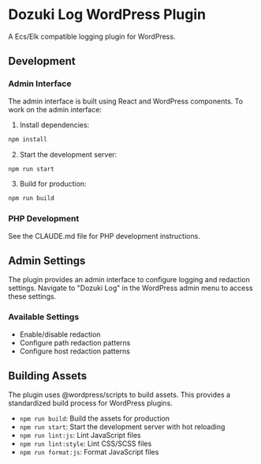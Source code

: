 # Dozuki Log WordPress Plugin

A Ecs/Elk compatible logging plugin for WordPress.

## Development

### Admin Interface

The admin interface is built using React and WordPress components. To work on the admin interface:

1. Install dependencies:

```bash
npm install
```

2. Start the development server:

```bash
npm run start
```

3. Build for production:

```bash
npm run build
```

### PHP Development

See the CLAUDE.md file for PHP development instructions.

## Admin Settings

The plugin provides an admin interface to configure logging and redaction settings. Navigate to "Dozuki Log" in the WordPress admin menu to access these settings.

### Available Settings

- Enable/disable redaction
- Configure path redaction patterns
- Configure host redaction patterns

## Building Assets

The plugin uses @wordpress/scripts to build assets. This provides a standardized build process for WordPress plugins.

- `npm run build`: Build the assets for production
- `npm run start`: Start the development server with hot reloading
- `npm run lint:js`: Lint JavaScript files
- `npm run lint:style`: Lint CSS/SCSS files
- `npm run format:js`: Format JavaScript files
